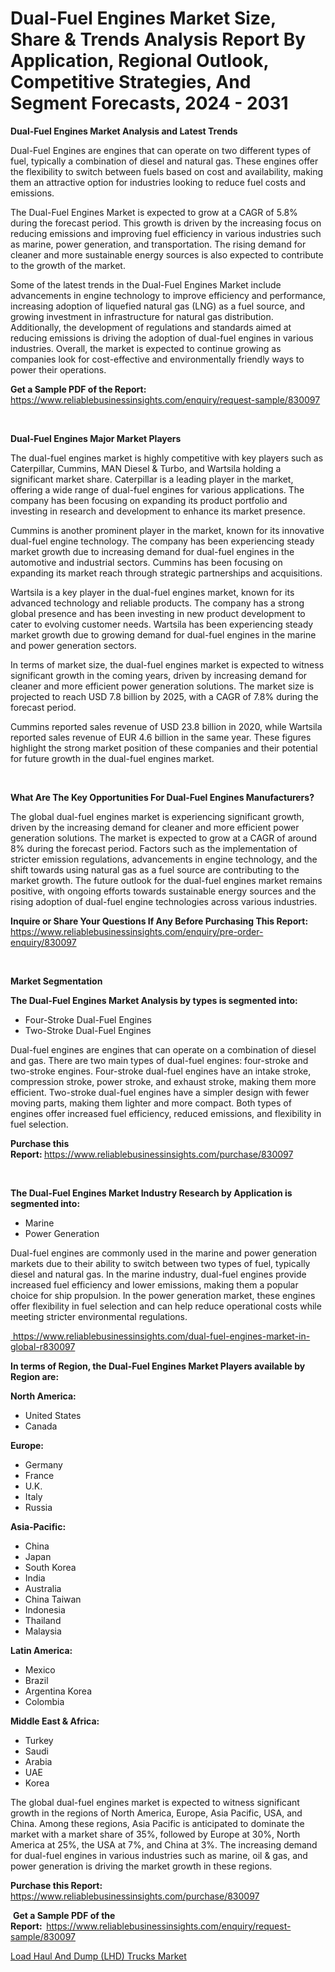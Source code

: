 <p><h1>Dual-Fuel Engines Market Size, Share & Trends Analysis Report By Application, Regional Outlook, Competitive Strategies, And Segment Forecasts, 2024 - 2031</h1></p><p><strong>Dual-Fuel Engines Market Analysis and Latest Trends</strong></p>
<p><p>Dual-Fuel Engines are engines that can operate on two different types of fuel, typically a combination of diesel and natural gas. These engines offer the flexibility to switch between fuels based on cost and availability, making them an attractive option for industries looking to reduce fuel costs and emissions.</p><p>The Dual-Fuel Engines Market is expected to grow at a CAGR of 5.8% during the forecast period. This growth is driven by the increasing focus on reducing emissions and improving fuel efficiency in various industries such as marine, power generation, and transportation. The rising demand for cleaner and more sustainable energy sources is also expected to contribute to the growth of the market.</p><p>Some of the latest trends in the Dual-Fuel Engines Market include advancements in engine technology to improve efficiency and performance, increasing adoption of liquefied natural gas (LNG) as a fuel source, and growing investment in infrastructure for natural gas distribution. Additionally, the development of regulations and standards aimed at reducing emissions is driving the adoption of dual-fuel engines in various industries. Overall, the market is expected to continue growing as companies look for cost-effective and environmentally friendly ways to power their operations.</p></p>
<p><strong>Get a Sample PDF of the Report:&nbsp;</strong> <a href="https://www.reliablebusinessinsights.com/enquiry/request-sample/830097">https://www.reliablebusinessinsights.com/enquiry/request-sample/830097</a></p>
<p>&nbsp;</p>
<p><strong>Dual-Fuel Engines Major Market Players</strong></p>
<p><p>The dual-fuel engines market is highly competitive with key players such as Caterpillar, Cummins, MAN Diesel & Turbo, and Wartsila holding a significant market share. Caterpillar is a leading player in the market, offering a wide range of dual-fuel engines for various applications. The company has been focusing on expanding its product portfolio and investing in research and development to enhance its market presence.</p><p>Cummins is another prominent player in the market, known for its innovative dual-fuel engine technology. The company has been experiencing steady market growth due to increasing demand for dual-fuel engines in the automotive and industrial sectors. Cummins has been focusing on expanding its market reach through strategic partnerships and acquisitions.</p><p>Wartsila is a key player in the dual-fuel engines market, known for its advanced technology and reliable products. The company has a strong global presence and has been investing in new product development to cater to evolving customer needs. Wartsila has been experiencing steady market growth due to growing demand for dual-fuel engines in the marine and power generation sectors.</p><p>In terms of market size, the dual-fuel engines market is expected to witness significant growth in the coming years, driven by increasing demand for cleaner and more efficient power generation solutions. The market size is projected to reach USD 7.8 billion by 2025, with a CAGR of 7.8% during the forecast period.</p><p>Cummins reported sales revenue of USD 23.8 billion in 2020, while Wartsila reported sales revenue of EUR 4.6 billion in the same year. These figures highlight the strong market position of these companies and their potential for future growth in the dual-fuel engines market.</p></p>
<p>&nbsp;</p>
<p><strong>What Are The Key Opportunities For Dual-Fuel Engines Manufacturers?</strong></p>
<p><p>The global dual-fuel engines market is experiencing significant growth, driven by the increasing demand for cleaner and more efficient power generation solutions. The market is expected to grow at a CAGR of around 8% during the forecast period. Factors such as the implementation of stricter emission regulations, advancements in engine technology, and the shift towards using natural gas as a fuel source are contributing to the market growth. The future outlook for the dual-fuel engines market remains positive, with ongoing efforts towards sustainable energy sources and the rising adoption of dual-fuel engine technologies across various industries.</p></p>
<p><strong>Inquire or Share Your Questions If Any Before Purchasing This Report:</strong> <a href="https://www.reliablebusinessinsights.com/enquiry/pre-order-enquiry/830097">https://www.reliablebusinessinsights.com/enquiry/pre-order-enquiry/830097</a></p>
<p>&nbsp;</p>
<p><strong>Market Segmentation</strong></p>
<p><strong>The Dual-Fuel Engines Market Analysis by types is segmented into:</strong></p>
<p><ul><li>Four-Stroke Dual-Fuel Engines</li><li>Two-Stroke Dual-Fuel Engines</li></ul></p>
<p><p>Dual-fuel engines are engines that can operate on a combination of diesel and gas. There are two main types of dual-fuel engines: four-stroke and two-stroke engines. Four-stroke dual-fuel engines have an intake stroke, compression stroke, power stroke, and exhaust stroke, making them more efficient. Two-stroke dual-fuel engines have a simpler design with fewer moving parts, making them lighter and more compact. Both types of engines offer increased fuel efficiency, reduced emissions, and flexibility in fuel selection.</p></p>
<p><strong>Purchase this Report:&nbsp;</strong><a href="https://www.reliablebusinessinsights.com/purchase/830097">https://www.reliablebusinessinsights.com/purchase/830097</a></p>
<p>&nbsp;</p>
<p><strong>The Dual-Fuel Engines Market Industry Research by Application is segmented into:</strong></p>
<p><ul><li>Marine</li><li>Power Generation</li></ul></p>
<p><p>Dual-fuel engines are commonly used in the marine and power generation markets due to their ability to switch between two types of fuel, typically diesel and natural gas. In the marine industry, dual-fuel engines provide increased fuel efficiency and lower emissions, making them a popular choice for ship propulsion. In the power generation market, these engines offer flexibility in fuel selection and can help reduce operational costs while meeting stricter environmental regulations.</p></p>
<p><a href="https://www.reliablebusinessinsights.com/dual-fuel-engines-market-in-global-r830097">&nbsp;https://www.reliablebusinessinsights.com/dual-fuel-engines-market-in-global-r830097</a></p>
<p><strong>In terms of Region, the Dual-Fuel Engines Market Players available by Region are:</strong></p>
<p>
    <p> <strong> North America: </strong>
        <ul>
            <li>United States</li>
            <li>Canada</li>
        </ul>
        </p> 
    <p> <strong> Europe: </strong>
        <ul>
            <li>Germany</li>
            <li>France</li>
            <li>U.K.</li>
            <li>Italy</li>
            <li>Russia</li>
        </ul>
        </p> 
    <p> <strong> Asia-Pacific: </strong>
        <ul>
            <li>China</li>
            <li>Japan</li>
            <li>South Korea</li>
            <li>India</li>
            <li>Australia</li>
            <li>China Taiwan</li>
            <li>Indonesia</li>
            <li>Thailand</li>
            <li>Malaysia</li>
        </ul>
        </p> 
    <p> <strong> Latin America: </strong>
        <ul>
            <li>Mexico</li>
            <li>Brazil</li>
            <li>Argentina Korea</li>
            <li>Colombia</li>
        </ul>
        </p> 
    <p> <strong> Middle East & Africa: </strong>
        <ul>
            <li>Turkey</li>
            <li>Saudi</li>
            <li>Arabia</li>
            <li>UAE</li>
            <li>Korea</li>
        </ul>
    </p>
    </p>
<p><p>The global dual-fuel engines market is expected to witness significant growth in the regions of North America, Europe, Asia Pacific, USA, and China. Among these regions, Asia Pacific is anticipated to dominate the market with a market share of 35%, followed by Europe at 30%, North America at 25%, the USA at 7%, and China at 3%. The increasing demand for dual-fuel engines in various industries such as marine, oil & gas, and power generation is driving the market growth in these regions.</p></p>
<p><strong>Purchase this Report: </strong><a href="https://www.reliablebusinessinsights.com/purchase/830097">https://www.reliablebusinessinsights.com/purchase/830097</a></p>
<p>&nbsp;<strong>Get a Sample PDF of the Report:&nbsp;&nbsp;</strong><a href="https://www.reliablebusinessinsights.com/enquiry/request-sample/830097">https://www.reliablebusinessinsights.com/enquiry/request-sample/830097</a></p>
<p><strong></strong></p>
<p><p><a href="https://github.com/barbarakbess8920/Market-Research-Report-List-1/blob/main/load-haul-and-dump-lhd-trucks-market.md">Load Haul And Dump (LHD) Trucks Market</a></p></p>